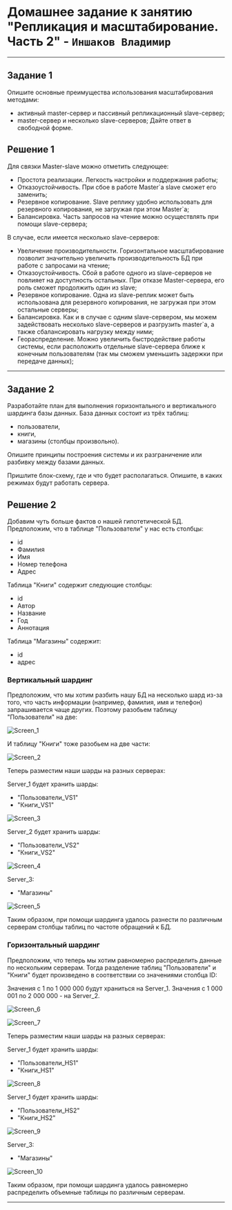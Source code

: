 # Домашнее задание к занятию "Репликация и масштабирование. Часть 2" - `Иншаков Владимир`

---

## Задание 1
Опишите основные преимущества использования масштабирования методами:

- активный master-сервер и пассивный репликационный slave-сервер;
- master-сервер и несколько slave-серверов;
Дайте ответ в свободной форме.

## Решение 1

Для связки Master-slave можно отметить следующее:

- Простота реализации. Легкость настройки и поддержания работы;
- Отказоустойчивость. При сбое в работе Master`а slave сможет его заменить;
- Резервное копирование. Slave реплику удобно использовать для резервного копирования, не загружая при этом Master`а;
- Балансировка. Часть запросов на чтение можно осуществлять при помощи slave-сервера;

В случае, если имеется несколько slave-серверов:

- Увеличение производительности. Горизонтальное масштабирование позволит значительно увеличить производительность БД при работе с запросами на чтение;
- Отказоустойчивость. Сбой в работе одного из slave-серверов не повлияет на доступность остальных. При отказе Master-сервера, его роль сможет продолжить один из slave;
- Резервное копирование. Одна из slave-реплик может быть использована для резервного копирования, не загружая при этом остальные серверы;
- Балансировка. Как и в случае с одним slave-сервером, мы можем задействовать несколько slave-серверов и разгрузить master`а, а также сбалансировать нагрузку между ними;
- Геораспределение. Можно увеличить быстродействие работы системы, если расположить отдельные slave-сервера ближе к конечным пользователям (так мы сможем уменьшить задержки при передаче данных);

---

## Задание 2
Разработайте план для выполнения горизонтального и вертикального шардинга базы данных. База данных состоит из трёх таблиц:

- пользователи,
- книги,
- магазины (столбцы произвольно).

Опишите принципы построения системы и их разграничение или разбивку между базами данных.

Пришлите блок-схему, где и что будет располагаться. Опишите, в каких режимах будут работать сервера.

## Решение 2

Добавим чуть больше фактов о нашей гипотетической БД. Предположим, что в таблице "Пользователи" у нас есть столбцы:

- id
- Фамилия
- Имя
- Номер телефона
- Адрес

Таблица "Книги" содержит следующие столбцы:

- id
- Автор
- Название
- Год
- Аннотация

Таблица "Магазины" содержит:

- id
- адрес

### Вертикальный шардинг

Предположим, что мы хотим разбить нашу БД на несколько шард из-за того, что часть информации (например, фамилия, имя и телефон) запрашивается чаще других.
Поэтому разобьем таблицу "Пользователи" на две:

![Screen_1](https://github.com/MrVanG0gh/Netology_12-07_Replication_p2/blob/main/Screenshots/Screenshot_1.png)

И таблицу "Книги" тоже разобьем на две части:

![Screen_2](https://github.com/MrVanG0gh/Netology_12-07_Replication_p2/blob/main/Screenshots/Screenshot_2.png)

Теперь разместим наши шарды на разных серверах:

Server_1 будет хранить шарды:

- "Пользователи_VS1"
- "Книги_VS1"

![Screen_3](https://github.com/MrVanG0gh/Netology_12-07_Replication_p2/blob/main/Screenshots/Screenshot_3.png)

Server_2 будет хранить шарды:

- "Пользователи_VS2"
- "Книги_VS2"

![Screen_4](https://github.com/MrVanG0gh/Netology_12-07_Replication_p2/blob/main/Screenshots/Screenshot_4.png)

Server_3:

- "Магазины"

![Screen_5](https://github.com/MrVanG0gh/Netology_12-07_Replication_p2/blob/main/Screenshots/Screenshot_5.png)

Таким образом, при помощи шардинга удалось разнести по различным серверам столбцы таблиц по частоте обращений к БД.

### Горизонтальный шардинг

Предположим, что теперь мы хотим равномерно распределить данные по нескольким серверам. Тогда разделение таблиц "Пользователи" и "Книги" будет произведено в соответствии со значениями столбца ID:

Значения с 1 по 1 000 000 будут храниться на Server_1. Значения с 1 000 001 по 2 000 000 - на Server_2.

![Screen_6](https://github.com/MrVanG0gh/Netology_12-07_Replication_p2/blob/main/Screenshots/Screenshot_6.png)

![Screen_7](https://github.com/MrVanG0gh/Netology_12-07_Replication_p2/blob/main/Screenshots/Screenshot_7_1.png)

Теперь разместим наши шарды на разных серверах:

Server_1 будет хранить шарды:

- "Пользователи_HS1"
- "Книги_HS1"

![Screen_8](https://github.com/MrVanG0gh/Netology_12-07_Replication_p2/blob/main/Screenshots/Screenshot_8.png)

Server_1 будет хранить шарды:

- "Пользователи_HS2"
- "Книги_HS2"

![Screen_9](https://github.com/MrVanG0gh/Netology_12-07_Replication_p2/blob/main/Screenshots/Screenshot_9.png)


Server_3:

- "Магазины"

![Screen_10](https://github.com/MrVanG0gh/Netology_12-07_Replication_p2/blob/main/Screenshots/Screenshot_10.png)

Таким образом, при помощи шардинга удалось равномерно распределить объемные таблицы по различным серверам.

---